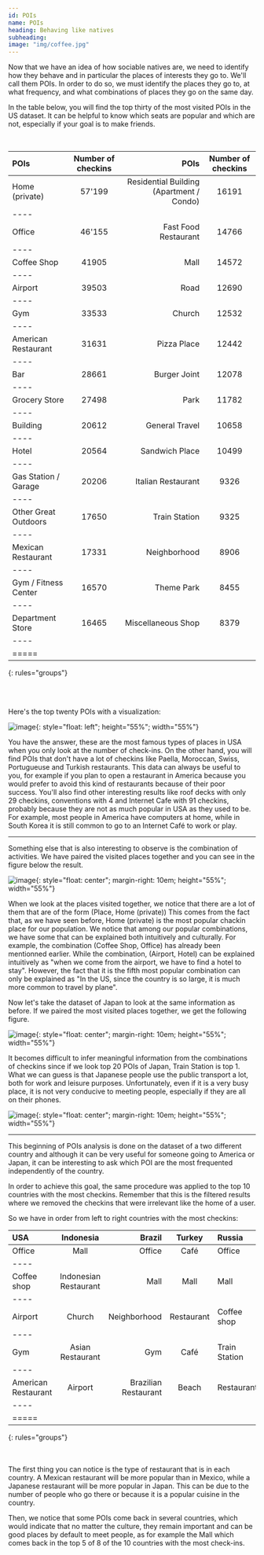 ```yaml
---
id: POIs
name: POIs
heading: Behaving like natives
subheading: 
image: "img/coffee.jpg"
---
```


Now that we have an idea of how sociable natives are, we need to identify how they behave and in particular the places of interests they go to. We'll call them POIs. In order to do so, we must identify the places they go to, at what frequency, and what combinations of places they go on the same day.

In the table below, you will find the top thirty of the most visited POIs in the US dataset. It can be helpful to know which seats are popular and which are not, especially if your goal is to make friends.

<br> 

| POIs              | Number of checkins | POIs | Number of checkins |
|:--------          |:-------:|--------:|:--------:|
| Home (private)    | 57'199 | Residential Building (Apartment / Condo) | 16191   |
|----
| Office            | 46'155 | Fast Food Restaurant 	   |14766   |
|----
| Coffee Shop 	     | 41905 | Mall   | 14572   |
|----
| Airport            | 39503 | Road 	   |12690 	   |
|----
| Gym	              | 33533 	 | Church	   |12532  |
|----
|American Restaurant| 31631 | Pizza Place   |12442   |
|----
|     Bar	        | 28661 | Burger Joint   |12078   |
|----
|Grocery Store| 27498 | Park  |11782   |
|----
|Building| 20612 | General Travel  |10658  |
|----
| Hotel  | 20564 | Sandwich Place    |10499   |
|----
| Gas Station / Garage 	| 20206 | Italian Restaurant 	 |9326   |
|----
| Other Great Outdoors    | 17650 | Train Station   |9325   |
|----
|Mexican Restaurant   |17331 | Neighborhood | 8906   |
|----
|Gym / Fitness Center 	| 16570| Theme Park  |8455   |
|----
| Department Store  | 16465 | Miscellaneous Shop  |8379   |
|----
|=====
{: rules="groups"}

<br> <br> 

Here's the top twenty POIs with a visualization:


 ![image](img/NbOfCheckinsPerPoisUS.png){: style="float: left"; height="55%"; width="55%"}

You have the answer, these are the most famous types of places in USA when you only look at the number of check-ins. On the other hand, you will find POIs that don't have a lot of checkins like Paella, Moroccan, Swiss, Portugueuse and Turkish restaurants. This data can always be useful to you, for example if you plan to open a restaurant in America because you would prefer to avoid this kind of restaurants because of their poor success.
You'll also find other interesting results like roof decks with only 29 checkins, conventions with 4 and Internet Cafe with 91 checkins, probably because they are not as much popular in USA as they used to be. For example, most people in America have computers at home, while in South Korea it is still common to go to an Internet Café to work or play.

---

Something else that is also interesting to observe is the combination of activities. We have paired the visited places together and you can see in the figure below the result.

 ![image](img/nbofcheckinsforplacesvisitedtogetherUS.png){: style="float: center"; margin-right: 10em; height="55%"; width="55%"}

When we look at the places visited together, we notice that there are a lot of them that are of the form (Place, Home (private)) This comes from the fact that, as we have seen before, Home (private) is the most popular chackin place for our population. We notice that among our popular combinations, we have some that can be explained both intuitively and culturally. For example, the combination (Coffee Shop, Office) has already been mentionned earlier. While the combination, (Airport, Hotel) can be explained intuitively as "when we come from the airport, we have to find a hotel to stay". However, the fact that it is the fifth most popular combination can only be explained as "In the US, since the country is so large, it is much more common to travel by plane".


Now let's take the dataset of Japan to look at the same information as before. If we paired the most visited places together, we get the following figure.

 ![image](img/nbofcheckinsforplacesvisitedtogetherJapan.JPG){: style="float: center"; margin-right: 10em; height="55%"; width="55%"}

  It becomes difficult to infer meaningful information from the combinations of checkins since if we look top 20 POIs of Japan, Train Station is top 1. What we can guess is that Japanese people use the public transport a lot, both for work and leisure purposes.
  Unfortunately, even if it is a very busy place, it is not very conducive to meeting people, especially if they are all on their phones.

   ![image](img/NbOfCheckinsPerPoisJapan.JPG){: style="float: center"; margin-right: 10em; height="55%"; width="55%"}


---


 This beginning of POIs analysis is done on the dataset of a two different country and although it can be very useful for someone going to America or Japan, it can be interesting to ask which POI are the most frequented independently of the country.

 In order to achieve this goal, the same procedure was applied to the top 10 countries with the most checkins. Remember that this is the filtered results where we removed the checkins that were irrelevant like the home of a user.

 So we have in order from left to right countries with the most checkins:
<br> 

 |       USA | Indonesia | Brazil           | Turkey | Russia | Japan        | Malaysia | Mexico | Thailand | Philippines |
|:-------- |:-------:|--------:|:--------:|:-------- |:-------:|--------:|:--------:|:-------- |:-------:|
| Office  | Mall |Office      |  Café  |Office   | Train Station | Mall | Office | Mall | Mall |
|----
|Coffee shop|Indonesian Restaurant|   Mall | Mall  |Mall   | Subway         | Malaysian Restaurant | Mall | Thai Restaurant | Office |
|----
| Airport |Church | Neighborhood |   Restaurant  | Coffee shop | Convenience Store | Asian Restaurant | Mexican Restaurant | Train Station | Coffee shop |
|---- 
| Gym | Asian Restaurant | Gym  |   Café  | Train Station | Ramen/Noodle House |  Indian Restaurant | Gym | Coffee shop | Fast food restaurant |
|----
| American Restaurant | Airport | Brazilian Restaurant  | Beach   | Restaurant | Japanese Restaurant | Café | Coffee shop | Japanese Restaurant | Church |
|----
|=====
{: rules="groups"}

<br> <br> 
The first thing you can notice is the type of restaurant that is in each country. A Mexican restaurant will be more popular than in Mexico, while a Japanese restaurant will be more popular in Japan. This can be due to the number of people who go there or because it is a popular cuisine in the country.

Then, we notice that some POIs come back in several countries, which would indicate that no matter the culture, they remain important and can be good places by default to meet people, as for example the Mall which comes back in the top 5 of 8 of the 10 countries with the most check-ins.